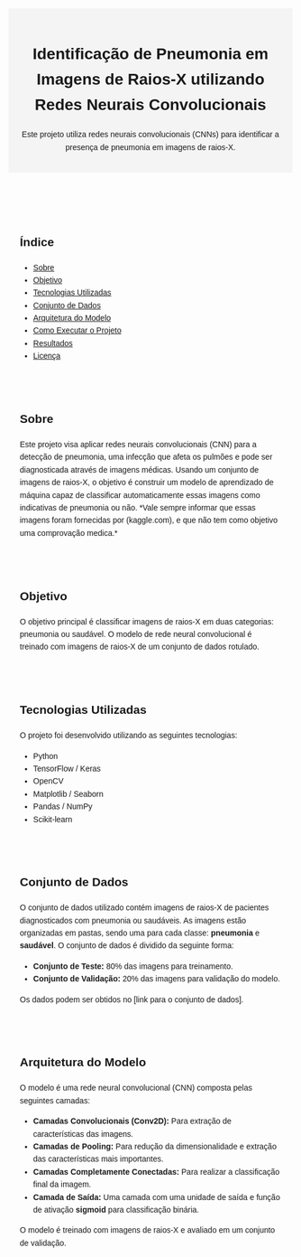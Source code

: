 <!DOCTYPE html>
<html lang="pt-br">
<head>
    <meta charset="UTF-8">
    <meta name="viewport" content="width=device-width, initial-scale=1.0">
    
</head>
<body style="font-family: Arial, sans-serif; line-height: 1.6;">

  <header style="text-align: center; padding: 20px; background-color: #f4f4f4;">
        <h1>Identificação de Pneumonia em Imagens de Raios-X utilizando Redes Neurais Convolucionais</h1>
        <p>Este projeto utiliza redes neurais convolucionais (CNNs) para identificar a presença de pneumonia em imagens de raios-X.</p>
    </header>

   <section style="padding: 20px;">
        <h2>Índice</h2>
        <ul>
            <li><a href="#sobre">Sobre</a></li>
            <li><a href="#objetivo">Objetivo</a></li>
            <li><a href="#tecnologias">Tecnologias Utilizadas</a></li>
            <li><a href="#conjunto-de-dados">Conjunto de Dados</a></li>
            <li><a href="#arquitetura">Arquitetura do Modelo</a></li>
            <li><a href="#como-executar">Como Executar o Projeto</a></li>
            <li><a href="#resultados">Resultados</a></li>
            <li><a href="#licenca">Licença</a></li>
        </ul>
    </section>

  <section id="sobre" style="padding: 20px;">
        <h2>Sobre</h2>
        <p>
            Este projeto visa aplicar redes neurais convolucionais (CNN) para a detecção de pneumonia, uma infecção que afeta os pulmões e pode ser diagnosticada através de imagens médicas. Usando um conjunto de imagens de raios-X, o objetivo é construir um modelo de aprendizado de máquina capaz de classificar automaticamente essas imagens como indicativas de pneumonia ou não.
          *Vale sempre informar que essas imagens foram fornecidas por (kaggle.com), e que não tem como objetivo uma comprovação medica.*
        </p>
    </section>

   <section id="objetivo" style="padding: 20px;">
        <h2>Objetivo</h2>
        <p>
            O objetivo principal é classificar imagens de raios-X em duas categorias: pneumonia ou saudável. O modelo de rede neural convolucional é treinado com imagens de raios-X de um conjunto de dados rotulado.
        </p>
    </section>

   <section id="tecnologias" style="padding: 20px;">
        <h2>Tecnologias Utilizadas</h2>
        <p>
            O projeto foi desenvolvido utilizando as seguintes tecnologias:
        </p>
        <ul>
            <li>Python</li>
            <li>TensorFlow / Keras</li>
            <li>OpenCV</li>
            <li>Matplotlib / Seaborn</li>
            <li>Pandas / NumPy</li>
            <li>Scikit-learn</li>
        </ul>
    </section>
    
   <section id="conjunto-de-dados" style="padding: 20px;">
        <h2>Conjunto de Dados</h2>
        <p>
            O conjunto de dados utilizado contém imagens de raios-X de pacientes diagnosticados com pneumonia ou saudáveis. As imagens estão organizadas em pastas, sendo uma para cada classe: <strong>pneumonia</strong> e <strong>saudável</strong>. O conjunto de dados é dividido da seguinte forma:
        </p>
        <ul>
            <li><strong>Conjunto de Teste:</strong> 80% das imagens para treinamento.</li>
            <li><strong>Conjunto de Validação:</strong> 20% das imagens para validação do modelo.</li>
        </ul>
        <p>Os dados podem ser obtidos no [link para o conjunto de dados].</p>
    </section>

   <section id="arquitetura" style="padding: 20px;">
        <h2>Arquitetura do Modelo</h2>
        <p>
            O modelo é uma rede neural convolucional (CNN) composta pelas seguintes camadas:
        </p>
        <ul>
            <li><strong>Camadas Convolucionais (Conv2D):</strong> Para extração de características das imagens.</li>
            <li><strong>Camadas de Pooling:</strong> Para redução da dimensionalidade e extração das características mais importantes.</li>
            <li><strong>Camadas Completamente Conectadas:</strong> Para realizar a classificação final da imagem.</li>
            <li><strong>Camada de Saída:</strong> Uma camada com uma unidade de saída e função de ativação <strong>sigmoid</strong> para classificação binária.</li>
        </ul>
        <p>
            O modelo é treinado com imagens de raios-X e avaliado em um conjunto de validação.
        </p>
    </section>

 

</body>
</html>
